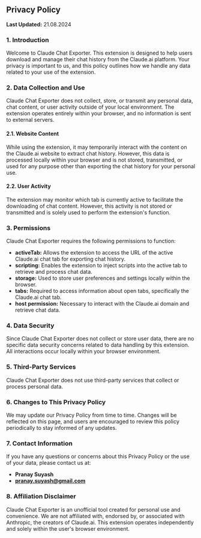 ## Privacy Policy

**Last Updated:** 21.08.2024

### 1. Introduction

Welcome to Claude Chat Exporter. This extension is designed to help users download and manage their chat history from the Claude.ai platform. Your privacy is important to us, and this policy outlines how we handle any data related to your use of the extension.

### 2. Data Collection and Use

Claude Chat Exporter does not collect, store, or transmit any personal data, chat content, or user activity outside of your local environment. The extension operates entirely within your browser, and no information is sent to external servers.

#### 2.1. Website Content

While using the extension, it may temporarily interact with the content on the Claude.ai website to extract chat history. However, this data is processed locally within your browser and is not stored, transmitted, or used for any purpose other than exporting the chat history for your personal use.

#### 2.2. User Activity

The extension may monitor which tab is currently active to facilitate the downloading of chat content. However, this activity is not stored or transmitted and is solely used to perform the extension's function.

### 3. Permissions

Claude Chat Exporter requires the following permissions to function:
- **activeTab:** Allows the extension to access the URL of the active Claude.ai chat tab for exporting chat history.
- **scripting:** Enables the extension to inject scripts into the active tab to retrieve and process chat data.
- **storage:** Used to store user preferences and settings locally within the browser.
- **tabs:** Required to access information about open tabs, specifically the Claude.ai chat tab.
- **host permission:** Necessary to interact with the Claude.ai domain and retrieve chat data.

### 4. Data Security

Since Claude Chat Exporter does not collect or store user data, there are no specific data security concerns related to data handling by this extension. All interactions occur locally within your browser environment.

### 5. Third-Party Services

Claude Chat Exporter does not use third-party services that collect or process personal data.

### 6. Changes to This Privacy Policy

We may update our Privacy Policy from time to time. Changes will be reflected on this page, and users are encouraged to review this policy periodically to stay informed of any updates.

### 7. Contact Information

If you have any questions or concerns about this Privacy Policy or the use of your data, please contact us at:
- **Pranay Suyash**
- **pranay.suyash@gmail.com**

### 8. Affiliation Disclaimer

Claude Chat Exporter is an unofficial tool created for personal use and convenience. We are not affiliated with, endorsed by, or associated with Anthropic, the creators of Claude.ai. This extension operates independently and solely within the user's browser environment.
